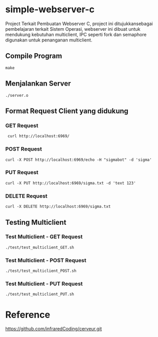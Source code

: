 # simple-webserver-c
Project Terkait Pembuatan Webserver C, project ini ditujukkansebagai pembelajaran terkait Sistem Operasi, webserver ini dibuat untuk mendukung kebutuhan multiclient, IPC seperti fork dan semaphore digunakan untuk penanganan multiclient.

## Compile Program 
```shell
make
```

## Menjalankan Server
```shell
./server.o
```
## Format Request Client yang didukung
### GET Request
```shell
 curl http://localhost:6969/
```
### POST Request
```shell
curl -X POST http://localhost:6969/echo -H "sigmabot" -d 'sigma' 
```
### PUT Request
```shell
curl -X PUT http://localhost:6969/sigma.txt -d 'text 123'
```
### DELETE Request
```shell
curl -X DELETE http://localhost:6969/sigma.txt
```

## Testing Multiclient
### Test Multiclient - GET Request
```shell
./test/test_multiclient_GET.sh
```
### Test Multiclient - POST Request
```shell
./test/test_multiclient_POST.sh
```
### Test Multiclient - PUT Request
```shell
./test/test_multiclient_PUT.sh
```

# Reference
https://github.com/infraredCoding/cerveur.git
